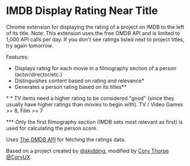 IMDB Display Rating Near Title
===============

Chrome extension for displaying the rating of a project on IMDB to the left of its title. Note: This extension uses the free OMDB API and is limited to 1,000 API calls per day. If you don't see ratings listed next to project titles, try again tomorrow.

Features:

* Displays rating for each movie in a filmography section of a person (actor/director/etc.)
* Distinguishes content based on rating and relevance*
* Generates a person rating based on its titles**

\* * TV items need a higher rating to be considered "good" (since they usually have higher ratings than movies to begin with). TV / Video Games >= 8, Film >= 7

\*** Only the first filmography section (IMDB sets most relevant as first) is used for calculating the person score.

Uses [The OMDB API](http://www.omdbapi.com) for fetching the ratings data.

Based on a project created by [@skidding](https://twitter.com/skidding), modified by [Cory Thorpe](http://corythorpe.com) [@CoryUX](https://twitter.com/coryux).